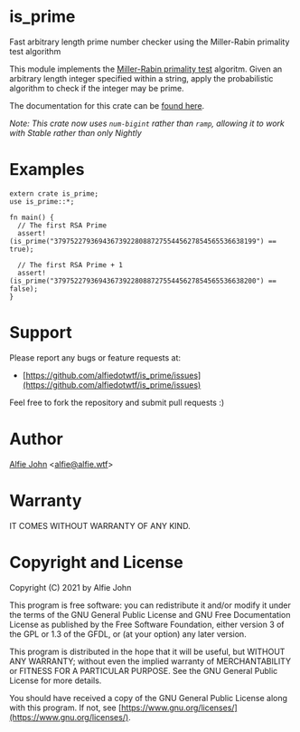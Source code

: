 # is_prime

Fast arbitrary length prime number checker using the Miller-Rabin primality test algorithm

This module implements the [Miller-Rabin primality
test](https://en.wikipedia.org/wiki/Miller%E2%80%93Rabin_primality_test)
algoritm. Given an arbitrary length integer specified within a string, apply
the probabilistic algorithm to check if the integer may be prime.

The documentation for this crate can be [found
here](https://docs.rs/is_prime/).

*Note: This crate now uses `num-bigint` rather than `ramp`, allowing it to work
with Stable rather than only Nightly*

# Examples

    extern crate is_prime;
    use is_prime::*;

    fn main() {
      // The first RSA Prime
      assert!(is_prime("37975227936943673922808872755445627854565536638199") == true);

      // The first RSA Prime + 1
      assert!(is_prime("37975227936943673922808872755445627854565536638200") == false);
    }

# Support

Please report any bugs or feature requests at:

* [https://github.com/alfiedotwtf/is_prime/issues](https://github.com/alfiedotwtf/is_prime/issues)

Feel free to fork the repository and submit pull requests :)

# Author

[Alfie John](https://www.alfie.wtf) &lt;[alfie@alfie.wtf](mailto:alfie@alfie.wtf)&gt;

# Warranty

IT COMES WITHOUT WARRANTY OF ANY KIND.

# Copyright and License

Copyright (C) 2021 by Alfie John

This program is free software: you can redistribute it and/or modify it under
the terms of the GNU General Public License and GNU Free Documentation License
as published by the Free Software Foundation, either version 3 of the GPL or
1.3 of the GFDL, or (at your option) any later version.

This program is distributed in the hope that it will be useful, but WITHOUT ANY
WARRANTY; without even the implied warranty of MERCHANTABILITY or FITNESS FOR A
PARTICULAR PURPOSE. See the GNU General Public License for more details.

You should have received a copy of the GNU General Public License along with
this program. If not, see [https://www.gnu.org/licenses/](https://www.gnu.org/licenses/).
